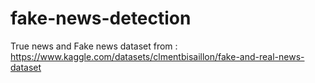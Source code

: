 # fake-news-detection

True news and Fake news dataset from : https://www.kaggle.com/datasets/clmentbisaillon/fake-and-real-news-dataset

